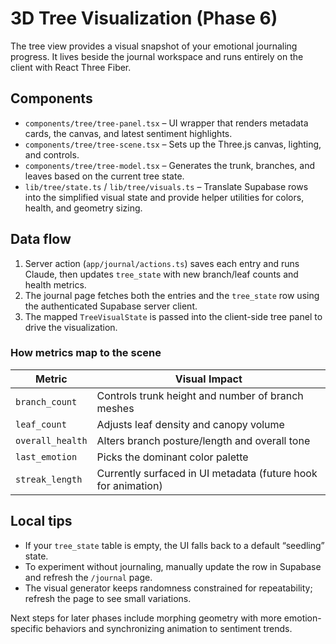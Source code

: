 # 3D Tree Visualization (Phase 6)

The tree view provides a visual snapshot of your emotional journaling progress. It lives beside the journal workspace and runs entirely on the client with React Three Fiber.

## Components

- `components/tree/tree-panel.tsx` – UI wrapper that renders metadata cards, the canvas, and latest sentiment highlights.
- `components/tree/tree-scene.tsx` – Sets up the Three.js canvas, lighting, and controls.
- `components/tree/tree-model.tsx` – Generates the trunk, branches, and leaves based on the current tree state.
- `lib/tree/state.ts` / `lib/tree/visuals.ts` – Translate Supabase rows into the simplified visual state and provide helper utilities for colors, health, and geometry sizing.

## Data flow

1. Server action (`app/journal/actions.ts`) saves each entry and runs Claude, then updates `tree_state` with new branch/leaf counts and health metrics.
2. The journal page fetches both the entries and the `tree_state` row using the authenticated Supabase server client.
3. The mapped `TreeVisualState` is passed into the client-side tree panel to drive the visualization.

### How metrics map to the scene

| Metric | Visual Impact |
| ------ | ------------- |
| `branch_count` | Controls trunk height and number of branch meshes |
| `leaf_count` | Adjusts leaf density and canopy volume |
| `overall_health` | Alters branch posture/length and overall tone |
| `last_emotion` | Picks the dominant color palette |
| `streak_length` | Currently surfaced in UI metadata (future hook for animation) |

## Local tips

- If your `tree_state` table is empty, the UI falls back to a default “seedling” state.
- To experiment without journaling, manually update the row in Supabase and refresh the `/journal` page.
- The visual generator keeps randomness constrained for repeatability; refresh the page to see small variations.

Next steps for later phases include morphing geometry with more emotion-specific behaviors and synchronizing animation to sentiment trends.
